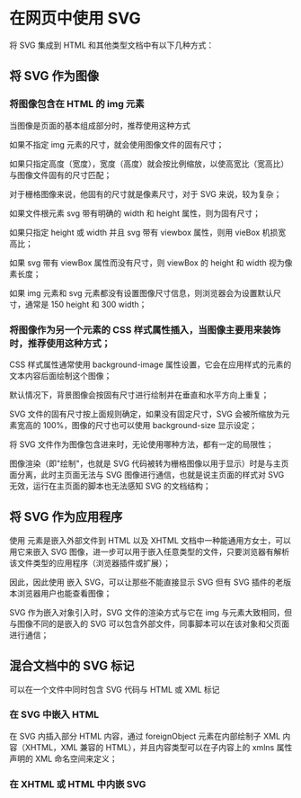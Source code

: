 # 在网页中使用 SVG

将 SVG 集成到 HTML 和其他类型文档中有以下几种方式：

## 将 SVG 作为图像

### 将图像包含在 HTML 的 img 元素

当图像是页面的基本组成部分时，推荐使用这种方式

如果不指定 img 元素的尺寸，就会使用图像文件的固有尺寸；

如果只指定高度（宽度），宽度（高度）就会按比例缩放，以使高宽比（宽高比）与图像文件固有的尺寸匹配；

对于栅格图像来说，他固有的尺寸就是像素尺寸，对于 SVG 来说，较为复杂；

如果文件根元素 svg 带有明确的 width 和 height 属性，则为固有尺寸；

如果只指定 height 或 width 并且 svg 带有 viewbox 属性，则用 vieBox 机损宽高比；

如果 svg 带有 viewBox 属性而没有尺寸，则 viewBox 的 height 和 width 视为像素长度；

如果 img 元素和 svg 元素都没有设置图像尺寸信息，则浏览器会为设置默认尺寸，通常是 150 height 和 300 width；

### 将图像作为另一个元素的 CSS 样式属性插入，当图像主要用来装饰时，推荐使用这种方式；

CSS 样式属性通常使用 background-image 属性设置，它会在应用样式的元素的文本内容后面绘制这个图像；

默认情况下，背景图像会按固有尺寸进行绘制并在垂直和水平方向上重复；

SVG 文件的固有尺寸按上面规则确定，如果没有固定尺寸，SVG 会被所缩放为元素宽高的 100%，图像的尺寸也可以使用 background-size 显示设定；


将 SVG 文件作为图像包含进来时，无论使用哪种方法，都有一定的局限性；

图像渲染（即"绘制"，也就是 SVG 代码被转为栅格图像以用于显示）时是与主页面分离，此时主页面无法与 SVG 图像进行通信，也就是说主页面的样式对 SVG 无效，运行在主页面的脚本也无法感知 SVG 的文档结构；

## 将 SVG 作为应用程序

使用 <object> 元素是嵌入外部文件到 HTML 以及 XHTML 文档中一种能通用方女士，可以用它来嵌入 SVG 图像，进一步可以用于嵌入任意类型的文件，只要浏览器有解析该文件类型的应用程序（浏览器插件或扩展）；

因此，因此使用 <object> 嵌入 SVG，可以让那些不能直接显示 SVG 但有 SVG 插件的老版本浏览器用户也能查看图像；

SVG 作为嵌入对象引入时，SVG 文件的渲染方式与它在 img 与元素大致相同，但与图像不同的是嵌入的 SVG 可以包含外部文件，同事脚本可以在该对象和父页面进行通信；

## 混合文档中的 SVG 标记

可以在一个文件中同时包含 SVG 代码与 HTML 或 XML 标记

### 在 SVG 中嵌入 HTML

在 SVG 内插入部分 HTML 内容，通过 foreignObject 元素在内部绘制子 XML 内容（XHTML，XML 兼容的 HTML），并且内容类型可以在子内容上的 xmlns 属性声明的 XML 命名空间来定义；

### 在 XHTML 或 HTML 中内嵌 SVG



